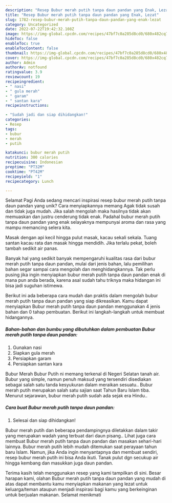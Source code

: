 ```yaml
---
description: "Resep Bubur merah putih tanpa daun pandan yang Enak, Lezat"
title: "Resep Bubur merah putih tanpa daun pandan yang Enak, Lezat"
slug: 1782-resep-bubur-merah-putih-tanpa-daun-pandan-yang-enak-lezat
category: Uncategorized
date: 2022-07-22T19:42:32.108Z
image: https://img-global.cpcdn.com/recipes/47bf7c0a285d8cd0/680x482cq70/bubur-merah-putih-tanpa-daun-pandan-foto-resep-utama.jpg
hideToc: false
enableToc: true
enableTocContent: false
thumbnail: https://img-global.cpcdn.com/recipes/47bf7c0a285d8cd0/680x482cq70/bubur-merah-putih-tanpa-daun-pandan-foto-resep-utama.jpg
cover: https://img-global.cpcdn.com/recipes/47bf7c0a285d8cd0/680x482cq70/bubur-merah-putih-tanpa-daun-pandan-foto-resep-utama.jpg
author: Admin
authorAv: notfound
ratingvalue: 3.9
reviewcount: 19
recipeingredient:
- " nasi"
- " gula merah"
- " garam"
- " santan kara"
recipeinstructions:

- "Sudah jadi dan siap dihidangkan!"
categories:
- Resep
tags:
- bubur
- merah
- putih

katakunci: bubur merah putih 
nutrition: 300 calories
recipecuisine: Indonesian
preptime: "PT32M"
cooktime: "PT42M"
recipeyield: "1"
recipecategory: Lunch

---
```



Selamat Pagi Anda sedang mencari inspirasi resep bubur merah putih tanpa daun pandan yang unik? Cara menyiapkannya memang Agak tidak susah dan tidak juga mudah. Jika salah mengolah maka hasilnya tidak akan memuaskan dan justru cenderung tidak enak. Padahal bubur merah putih tanpa daun pandan yang enak selayaknya mempunyai aroma dan rasa yang mampu memancing selera kita.


Masak dengan api kecil hingga pulut masak, kacau sekali sekala. Tuang santan kacau rata dan masak hingga mendidih. Jika terlalu pekat, boleh tambah sedikit air panas.

Banyak hal yang sedikit banyak mempengaruhi kualitas rasa dari bubur merah putih tanpa daun pandan, mulai dari jenis bahan, lalu pemilihan bahan segar sampai cara mengolah dan menghidangkannya. Tak perlu pusing jika ingin menyiapkan bubur merah putih tanpa daun pandan enak di mana pun anda berada, karena asal sudah tahu triknya maka hidangan ini bisa jadi suguhan istimewa.


Berikut ini ada beberapa cara mudah dan praktis dalam mengolah bubur merah putih tanpa daun pandan yang siap dikreasikan. Kamu dapat menyiapkan Bubur merah putih tanpa daun pandan menggunakan 4 jenis bahan dan 0 tahap pembuatan. Berikut ini langkah-langkah untuk membuat hidangannya.

<!--inarticleads1-->

##### Bahan-bahan dan bumbu yang dibutuhkan dalam pembuatan Bubur merah putih tanpa daun pandan:

1. Gunakan  nasi
1. Siapkan  gula merah
1. Persiapkan  garam
1. Persiapkan  santan kara


Bubur Merah Bubur Putih ni memang terkenal di Negeri Selatan tanah air. Bubur yang simple, namun penuh maksud yang tersendiri disediakan sebagai salah satu tanda kesyukuran dalam meraikan sesuatu.. Bubur merah putih merupakan salah satu sajian saat Tahun Baru Islam tiba. Menurut sejarawan, bubur merah putih sudah ada sejak era Hindu.. 

<!--inarticleads2-->

##### Cara buat Bubur merah putih tanpa daun pandan:


1. Selesai dan siap dihidangkan!

Bubur merah putih dan beberapa pendampingnya diletakkan dalam takir yang merupakan wadah yang terbuat dari daun pisang.. Lihat juga cara membuat Bubur merah putih tanpa daun pandan dan masakan sehari-hari lainnya. Bubur merah putih lebih mudah ditemukan saat perayaan tahun baru Islam. Namun, jika Anda ingin menyantapnya dan membuat sendiri, resep bubur merah putih ini bisa Anda ikuti. Tanak pulut dgn secukup air hingga kembang dan masukkan juga daun pandan. 

Terima kasih telah menggunakan resep yang kami tampilkan di sini. Besar harapan kami, olahan Bubur merah putih tanpa daun pandan yang mudah di atas dapat membantu kamu menyiapkan makanan yang lezat untuk keluarga/teman ataupun menjadi inspirasi bagi kamu yang berkeinginan untuk berjualan makanan. Selamat menikmati

